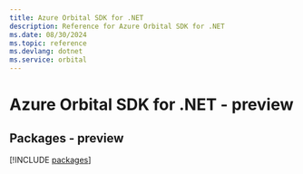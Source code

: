 ```yaml
---
title: Azure Orbital SDK for .NET
description: Reference for Azure Orbital SDK for .NET
ms.date: 08/30/2024
ms.topic: reference
ms.devlang: dotnet
ms.service: orbital
---
```

# Azure Orbital SDK for .NET - preview
## Packages - preview
[!INCLUDE [packages](orbital-index.md)]